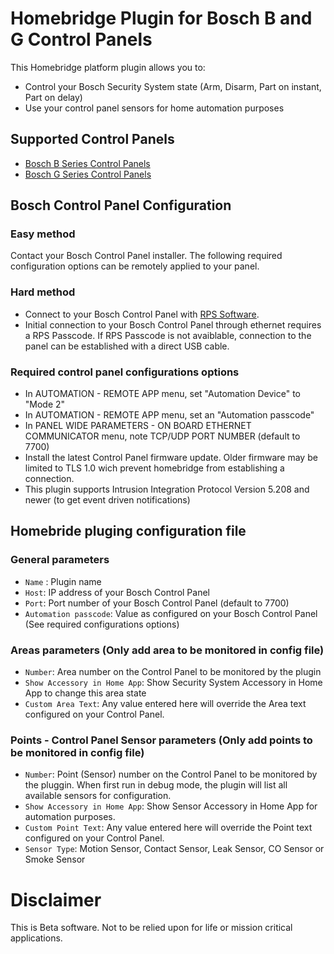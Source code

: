 
# Homebridge Plugin for Bosch B and G Control Panels

This Homebridge platform plugin allows you to:

* Control your Bosch Security System state (Arm, Disarm, Part on instant, Part on delay)
* Use your control panel sensors for home automation purposes

## Supported Control Panels

* [Bosch B Series Control Panels](https://resources-boschsecurity-cdn.azureedge.net/public/documents/B_Series_Quick_Selec_Commercial_Brochure_enUS_23341998603.pdf)
* [Bosch G Series Control Panels](https://resources-boschsecurity-cdn.azureedge.net/public/documents/Bosch_G_Series_Quick_Commercial_Brochure_enUS_23390517387.pdf)

## Bosch Control Panel Configuration

### Easy method
Contact your Bosch Control Panel installer. The following required configuration options can be remotely applied to your panel.

### Hard method
* Connect to your Bosch Control Panel with [RPS Software](https://www2.boschsecurity.us/bseriesinstall/programming).
* Initial connection to your Bosch Control Panel through ethernet requires a RPS Passcode. If RPS Passcode is not avaiblable, connection to the panel can be established with a direct USB cable. 

### Required control panel configurations options
* In AUTOMATION - REMOTE APP menu, set "Automation Device" to "Mode 2" 
* In AUTOMATION - REMOTE APP menu, set an "Automation passcode" 
* In PANEL WIDE PARAMETERS - ON BOARD ETHERNET COMMUNICATOR menu, note TCP/UDP PORT NUMBER (default to 7700) 
* Install the latest Control Panel firmware update. Older firmware may be limited to TLS 1.0 wich prevent homebridge from establishing a connection.
* This plugin supports Intrusion Integration Protocol Version 5.208 and newer (to get event driven notifications) 

## Homebride pluging configuration file

### General parameters
* `Name` : Plugin name
* `Host`: IP address of your Bosch Control Panel
* `Port`: Port number of your Bosch Control Panel (default to 7700)
* `Automation passcode`: Value as configured on your Bosch Control Panel (See required configurations options)
### Areas parameters (Only add area to be monitored in config file)
* `Number`: Area number on the Control Panel to be monitored by the plugin
* `Show Accessory in Home App`: Show Security System Accessory in Home App to change this area state
* `Custom Area Text`: Any value entered here will override the Area text configured on your Control Panel. 
### Points - Control Panel Sensor parameters (Only add points to be monitored in config file)
* `Number`: Point (Sensor) number on the Control Panel to be monitored by the pluggin. When first run in debug mode, the plugin will list all available sensors for configuration.
* `Show Accessory in Home App`: Show Sensor Accessory in Home App for automation purposes. 
* `Custom Point Text`: Any value entered here will override the Point text configured on your Control Panel. 
* `Sensor Type`: Motion Sensor, Contact Sensor, Leak Sensor, CO Sensor or Smoke Sensor

# Disclaimer
This is Beta software. Not to be relied upon for life or mission critical applications.

